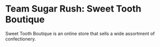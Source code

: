 # Team Sugar Rush: Sweet Tooth Boutique
Sweet Tooth Boutique is an online store that sells a wide assortment of confectionery.
